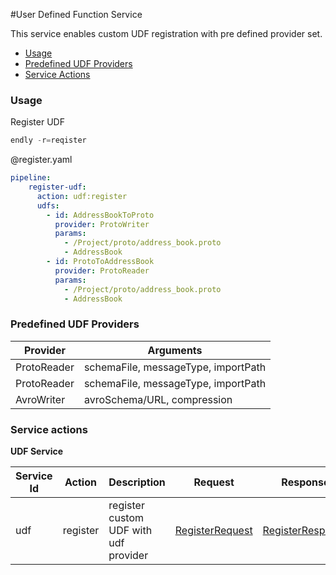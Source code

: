 #User Defined Function Service

This service enables custom UDF registration with pre defined provider set.

- [Usage](#usage)
- [Predefined UDF Providers](#providers)
- [Service Actions](#actions)


### Usage

Register UDF

```go
endly -r=reqister
```

@register.yaml
```yaml
pipeline:
    register-udf:
      action: udf:register
      udfs:
        - id: AddressBookToProto
          provider: ProtoWriter
          params:
            - /Project/proto/address_book.proto
            - AddressBook
        - id: ProtoToAddressBook
          provider: ProtoReader
          params:
            - /Project/proto/address_book.proto
            - AddressBook
```


### Predefined UDF Providers

| Provider | Arguments | 
|---|---| 
| ProtoReader |  schemaFile, messageType, importPath |
| ProtoReader | schemaFile, messageType, importPath |
| AvroWriter | avroSchema/URL, compression |


### Service actions

**UDF Service**

| Service Id | Action | Description | Request | Response |
| --- | --- | --- | --- | --- |
| udf | register | register custom UDF with udf provider | [RegisterRequest](service_contract.go) | [RegisterResponse](service_contract.go) |
